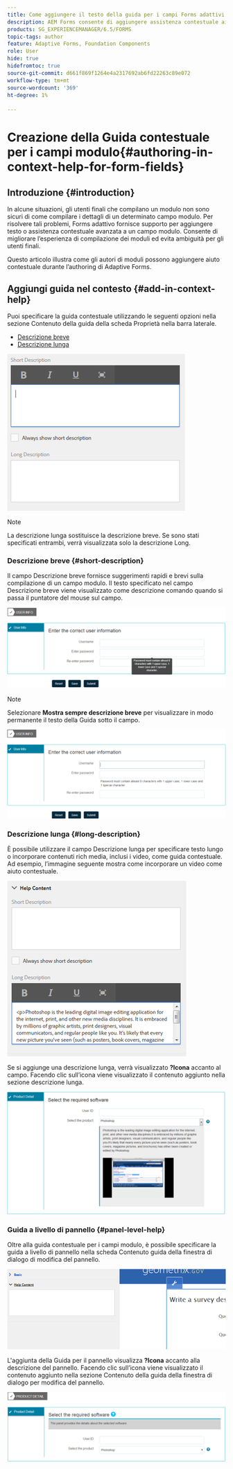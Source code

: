 ```yaml
---
title: Come aggiungere il testo della guida per i campi Forms adattivi dell’AEM?
description: AEM Forms consente di aggiungere assistenza contestuale ai campi e ai pannelli del modulo adattivo come testo o file multimediali avanzati, inclusi i video.
products: SG_EXPERIENCEMANAGER/6.5/FORMS
topic-tags: author
feature: Adaptive Forms, Foundation Components
role: User
hide: true
hidefromtoc: true
source-git-commit: d661f869f1264e4a2317692ab6fd22263c89e072
workflow-type: tm+mt
source-wordcount: '369'
ht-degree: 1%

---
```



# Creazione della Guida contestuale per i campi modulo{#authoring-in-context-help-for-form-fields}

## Introduzione {#introduction}

In alcune situazioni, gli utenti finali che compilano un modulo non sono sicuri di come compilare i dettagli di un determinato campo modulo. Per risolvere tali problemi, Forms adattivo fornisce supporto per aggiungere testo o assistenza contestuale avanzata a un campo modulo. Consente di migliorare l’esperienza di compilazione dei moduli ed evita ambiguità per gli utenti finali.

Questo articolo illustra come gli autori di moduli possono aggiungere aiuto contestuale durante l’authoring di Adaptive Forms.

## Aggiungi guida nel contesto {#add-in-context-help}

Puoi specificare la guida contestuale utilizzando le seguenti opzioni nella sezione Contenuto della guida della scheda Proprietà nella barra laterale.

* [Descrizione breve](authoring-in-field-help.md#p-short-description-p)
* [Descrizione lunga](authoring-in-field-help.md#p-long-description-p)

![Guida contestuale per i campi modulo](assets/descriptions.png)

>[!NOTE]
>
>La descrizione lunga sostituisce la descrizione breve. Se sono stati specificati entrambi, verrà visualizzata solo la descrizione Long.

### Descrizione breve {#short-description}

Il campo Descrizione breve fornisce suggerimenti rapidi e brevi sulla compilazione di un campo modulo. Il testo specificato nel campo Descrizione breve viene visualizzato come descrizione comando quando si passa il puntatore del mouse sul campo.

![Breve descrizione per l&#39;aggiunta della guida contestuale per i campi modulo](assets/tooltip.png)

>[!NOTE]
>
>Selezionare **Mostra sempre descrizione breve** per visualizzare in modo permanente il testo della Guida sotto il campo.

![Guida contestuale breve permanente sotto il campo](assets/short1.png)

### Descrizione lunga {#long-description}

È possibile utilizzare il campo Descrizione lunga per specificare testo lungo o incorporare contenuti rich media, inclusi i video, come guida contestuale. Ad esempio, l’immagine seguente mostra come incorporare un video come aiuto contestuale.

![Aggiunta di rich media come guida contestuale per i campi modulo](assets/long-descriptions.png)

Se si aggiunge una descrizione lunga, verrà visualizzato **?Icona** accanto al campo. Facendo clic sull’icona viene visualizzato il contenuto aggiunto nella sezione descrizione lunga.

![Esempio di aiuto nel contesto di rich media](assets/photoshop.png)

### Guida a livello di pannello {#panel-level-help}

Oltre alla guida contestuale per i campi modulo, è possibile specificare la guida a livello di pannello nella scheda Contenuto guida della finestra di dialogo di modifica del pannello.

![Aggiunta della guida contestuale a un pannello del modulo](assets/panel-level-help.png)

L&#39;aggiunta della Guida per il pannello visualizza **?Icona** accanto alla descrizione del pannello. Facendo clic sull’icona viene visualizzato il contenuto aggiunto nella sezione Contenuto della guida della finestra di dialogo per modifica del pannello.

![Esempio di guida contestuale a livello di pannello del modulo](assets/photoshop-1.png)